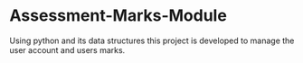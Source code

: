 # Assessment-Marks-Module
Using python and its data structures this project is developed to manage the user account and users marks.
